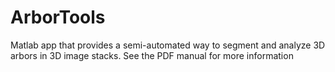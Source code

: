 # ArborTools
Matlab app that provides a semi-automated way to segment and analyze 3D arbors in 3D image stacks.
See the PDF manual for more information
